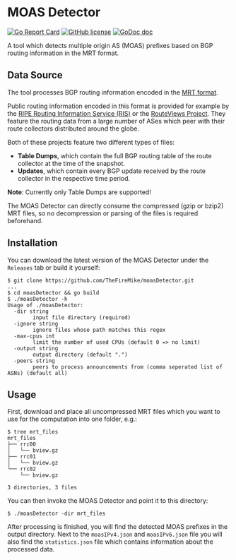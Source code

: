 # MOAS Detector
[![Go Report Card](https://goreportcard.com/badge/github.com/TheFireMike/moasDetector)](https://goreportcard.com/report/github.com/TheFireMike/moasDetector)
[![GitHub license](https://img.shields.io/badge/license-BSD-blue.svg)](https://github.com/TheFireMike/moasDetector/blob/main/LICENSE)
[![GoDoc doc](https://img.shields.io/badge/godoc-reference-blue)](https://godoc.org/github.com/TheFireMike/moasDetector)

A tool which detects multiple origin AS (MOAS) prefixes based on BGP routing information in the MRT format.

## Data Source

The tool processes BGP routing information encoded in the [MRT format](https://datatracker.ietf.org/doc/html/rfc6396).

Public routing information encoded in this format is provided for example by the [RIPE Routing Information Service (RIS)](https://www.ripe.net/analyse/internet-measurements/routing-information-service-ris/) or the [RouteViews Project](http://www.routeviews.org/).
They feature the routing data from a large number of ASes which peer with their route collectors distributed around the globe.

Both of these projects feature two different types of files:
* **Table Dumps**, which contain the full BGP routing table of the route collector at the time of the snapshot.
* **Updates**, which contain every BGP update received by the route collector in the respective time period.

**Note**: Currently only Table Dumps are supported!

The MOAS Detector can directly consume the compressed (gzip or bzip2) MRT files, so no decompression or parsing of the files is required beforehand.

## Installation

You can download the latest version of the MOAS Detector under the `Releases` tab or build it yourself:

```
$ git clone https://github.com/TheFireMike/moasDetector.git
...
$ cd moasDetector && go build
$ ./moasDetector -h
Usage of ./moasDetector:
  -dir string
    	input file directory (required)
  -ignore string
    	ignore files whose path matches this regex
  -max-cpus int
    	limit the number of used CPUs (default 0 => no limit)
  -output string
    	output directory (default ".")
  -peers string
    	peers to process announcements from (comma seperated list of ASNs) (default all)
```

## Usage

First, download and place all uncompressed MRT files which you want to use for the computation into one folder, e.g.:
```
$ tree mrt_files
mrt_files
├── rrc00
│   └── bview.gz
├── rrc01
│   └── bview.gz
└── rrc02
    └── bview.gz

3 directories, 3 files
```

You can then invoke the MOAS Detector and point it to this directory:

```
$ ./moasDetector -dir mrt_files
```

After processing is finished, you will find the detected MOAS prefixes in the output directory.
Next to the `moasIPv4.json` and `moasIPv6.json` file you will also find the `statistics.json` file which contains information about the processed data.
